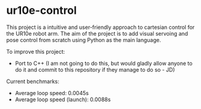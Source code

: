 # ur10e-control

This project is a intuitive and user-friendly approach to cartesian control for the UR10e robot arm. The aim of the project is to add visual servoing and pose control from scratch using Python as the main language.

To improve this project:
- Port to C++ (I am not going to do this, but would gladly allow anyone to do it and commit to this repository if they manage to do so - JD)


Current benchmarks:
- Average loop speed: 0.0045s
- Average loop speed (launch): 0.0088s

